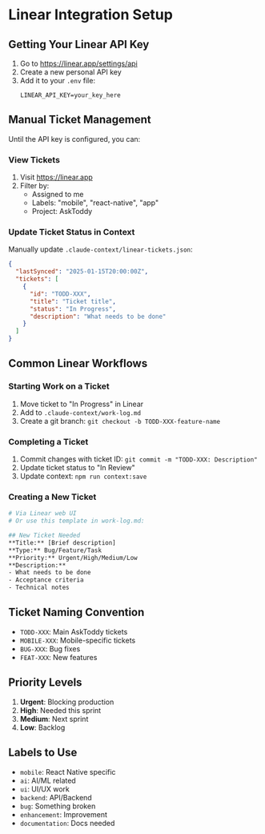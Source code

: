 # Linear Integration Setup

## Getting Your Linear API Key

1. Go to https://linear.app/settings/api
2. Create a new personal API key
3. Add it to your `.env` file:
   ```
   LINEAR_API_KEY=your_key_here
   ```

## Manual Ticket Management

Until the API key is configured, you can:

### View Tickets
1. Visit https://linear.app
2. Filter by:
   - Assigned to me
   - Labels: "mobile", "react-native", "app"
   - Project: AskToddy

### Update Ticket Status in Context

Manually update `.claude-context/linear-tickets.json`:

```json
{
  "lastSynced": "2025-01-15T20:00:00Z",
  "tickets": [
    {
      "id": "TODD-XXX",
      "title": "Ticket title",
      "status": "In Progress",
      "description": "What needs to be done"
    }
  ]
}
```

## Common Linear Workflows

### Starting Work on a Ticket
1. Move ticket to "In Progress" in Linear
2. Add to `.claude-context/work-log.md`
3. Create a git branch: `git checkout -b TODD-XXX-feature-name`

### Completing a Ticket
1. Commit changes with ticket ID: `git commit -m "TODD-XXX: Description"`
2. Update ticket status to "In Review"
3. Update context: `npm run context:save`

### Creating a New Ticket
```bash
# Via Linear web UI
# Or use this template in work-log.md:

## New Ticket Needed
**Title:** [Brief description]
**Type:** Bug/Feature/Task
**Priority:** Urgent/High/Medium/Low
**Description:**
- What needs to be done
- Acceptance criteria
- Technical notes
```

## Ticket Naming Convention

- `TODD-XXX`: Main AskToddy tickets
- `MOBILE-XXX`: Mobile-specific tickets
- `BUG-XXX`: Bug fixes
- `FEAT-XXX`: New features

## Priority Levels

1. **Urgent**: Blocking production
2. **High**: Needed this sprint
3. **Medium**: Next sprint
4. **Low**: Backlog

## Labels to Use

- `mobile`: React Native specific
- `ai`: AI/ML related
- `ui`: UI/UX work
- `backend`: API/Backend
- `bug`: Something broken
- `enhancement`: Improvement
- `documentation`: Docs needed